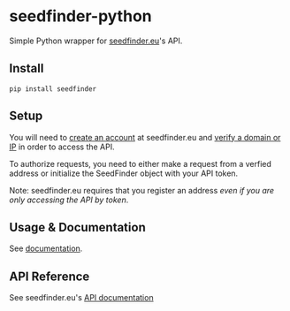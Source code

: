 # seedfinder-python

Simple Python wrapper for [seedfinder.eu](https://en.seedfinder.eu/)'s API.

## Install

`pip install seedfinder`


## Setup

You will need to [create an account](https://en.seedfinder.eu/register.html) at seedfinder.eu and [verify a domain or IP](https://en.seedfinder.eu/userarea/action/jsonapi.html) in order to access the API.

To authorize requests, you need to either make a request from a verfied address or initialize the SeedFinder object with your API token.

Note: seedfinder.eu requires that you register an address *even if you are only accessing the API by token*.

## Usage & Documentation

See [documentation](https://seedfinder-python.readthedocs.io/en/latest/).

## API Reference

See seedfinder.eu's [API documentation](https://en.seedfinder.eu/api/json)
